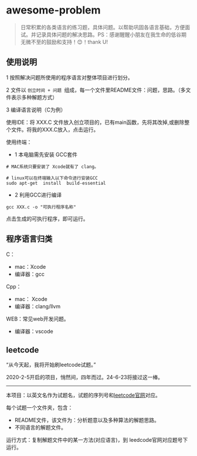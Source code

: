 # awesome-problem

> 日常积累的各类语言的练习题，具体问题。以帮助巩固各语言基础，方便面试。并记录具体问题的解决思路。PS：感谢醒醒小朋友在我生命的低谷期无微不至的鼓励和支持！😊！thank U! 

## 使用说明

1 按照解决问题所使用的程序语言对整体项目进行划分。

2 文件以 `创立时间 + 问题 `组成，每一个文件里README文件：问题，思路。（多文件表示多种解题方式）

3 编译语言说明（C为例）

使用IDE：将 XXX.C 文件放入创立项目的，已有main函数，先将其改掉,或删除整个文件。将我的XXX.C放入，点击运行。

使用终端：

- 1 本电脑需先安装 GCC套件

```
# MAC系统只要安装了 Xcode就有了 clang。

# linux可以在终端输入以下命令进行安装GCC
sudo apt-get  install  build-essential
```

- 2 利用GCC进行编译

```
gcc XXX.c -o "可执行程序名称"
```

点击生成的可执行程序，即可运行。

## 程序语言归类

C：

- mac：Xcode
- 编译器：gcc

Cpp：

- mac： Xcode
- 编译器：clang/llvm

WEB：常见web开发问题。

- 编译器：vscode

## leetcode

“从今天起，我将开始刷leetcode试题。”

2020-2-5开启的项目，悄然间，四年而过。24-6-23将接过这一棒。

---

本项目：以英文名作为试题名，试题的序列号和[leetcode官网](https://leetcode.com/)对应。

每个试题一个文件夹，包含：

- README文件，该文件为：分析题意以及多种算法的解题思路。
- 不同语言的解题文件。

运行方式：复制解题文件中的某一方法(对应语言)，到 leedcode官网对应题号下运行。